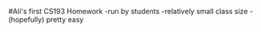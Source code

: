 #Ali's first CS193 Homework 
-run by students
-relatively small class size
-(hopefully) pretty easy
